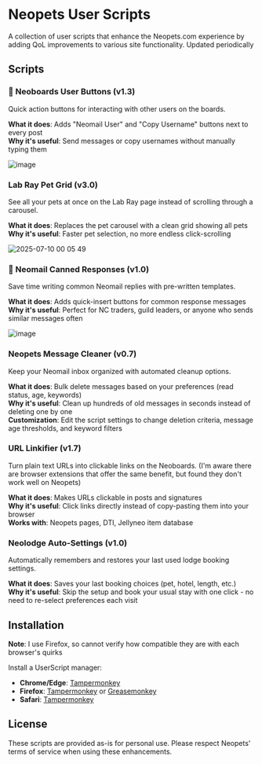 # Neopets User Scripts

A collection of user scripts that enhance the Neopets.com experience by adding QoL improvements to various site functionality. Updated periodically

## Scripts

### 💬 Neoboards User Buttons (v1.3)
Quick action buttons for interacting with other users on the boards.

**What it does**: Adds "Neomail User" and "Copy Username" buttons next to every post  
**Why it's useful**: Send messages or copy usernames without manually typing them

![image](https://github.com/user-attachments/assets/1af0d927-e3cc-4d00-ba17-db7430bbbb9b)

### Lab Ray Pet Grid (v3.0)
See all your pets at once on the Lab Ray page instead of scrolling through a carousel.

**What it does**: Replaces the pet carousel with a clean grid showing all pets  
**Why it's useful**: Faster pet selection, no more endless click-scrolling

![2025-07-10 00 05 49](https://github.com/user-attachments/assets/1fa0d623-c332-4a49-b167-d96962f7331a)

### 📧 Neomail Canned Responses (v1.0)
Save time writing common Neomail replies with pre-written templates.

**What it does**: Adds quick-insert buttons for common response messages  
**Why it's useful**: Perfect for NC traders, guild leaders, or anyone who sends similar messages often

![image](https://i.ibb.co/qvCNzyK/2025-08-10-13-31-50.gif)

### Neopets Message Cleaner (v0.7)
Keep your Neomail inbox organized with automated cleanup options.

**What it does**: Bulk delete messages based on your preferences (read status, age, keywords)  
**Why it's useful**: Clean up hundreds of old messages in seconds instead of deleting one by one  
**Customization**: Edit the script settings to change deletion criteria, message age thresholds, and keyword filters

### URL Linkifier (v1.7)
Turn plain text URLs into clickable links on the Neoboards. (I'm aware there are browser extensions that offer the same benefit, but found they don't work well on Neopets)

**What it does**: Makes URLs clickable in posts and signatures  
**Why it's useful**: Click links directly instead of copy-pasting them into your browser  
**Works with**: Neopets pages, DTI, Jellyneo item database

### Neolodge Auto-Settings (v1.0)
Automatically remembers and restores your last used lodge booking settings.

**What it does**: Saves your last booking choices (pet, hotel, length, etc.)  
**Why it's useful**: Skip the setup and book your usual stay with one click - no need to re-select preferences each visit

## Installation

**Note**: I use Firefox, so cannot verify how compatible they are with each browser's quirks

Install a UserScript manager:
- **Chrome/Edge**: [Tampermonkey](https://chrome.google.com/webstore/detail/tampermonkey/dhdgffkkebhmkfjojejmpbldmpobfkfo)
- **Firefox**: [Tampermonkey](https://addons.mozilla.org/en-US/firefox/addon/tampermonkey/) or [Greasemonkey](https://addons.mozilla.org/en-US/firefox/addon/greasemonkey/)
- **Safari**: [Tampermonkey](https://apps.apple.com/us/app/tampermonkey/id1482490089)

## License

These scripts are provided as-is for personal use. Please respect Neopets' terms of service when using these enhancements.
